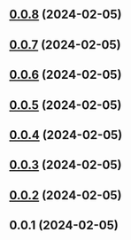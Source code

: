 ## [0.0.8](https://github.com/enncy/items-adder-preview/compare/0.0.7...0.0.8) (2024-02-05)



## [0.0.7](https://github.com/enncy/items-adder-preview/compare/0.0.6...0.0.7) (2024-02-05)



## [0.0.6](https://github.com/enncy/items-adder-preview/compare/0.0.5...0.0.6) (2024-02-05)



## [0.0.5](https://github.com/enncy/items-adder-preview/compare/0.0.4...0.0.5) (2024-02-05)



## [0.0.4](https://github.com/enncy/items-adder-preview/compare/0.0.3...0.0.4) (2024-02-05)



## [0.0.3](https://github.com/enncy/items-adder-preview/compare/0.0.2...0.0.3) (2024-02-05)



## [0.0.2](https://github.com/enncy/items-adder-preview/compare/0.0.1...0.0.2) (2024-02-05)



## 0.0.1 (2024-02-05)



